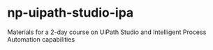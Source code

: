 # np-uipath-studio-ipa
Materials for a 2-day course on UiPath Studio and Intelligent Process Automation capabilities
